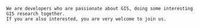     We are developers who are passionate about GIS, doing some interesting GIS research together. 
    If you are also interested, you are very welcome to join us.
